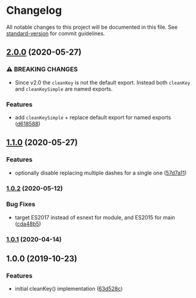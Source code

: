 # Changelog

All notable changes to this project will be documented in this file. See [standard-version](https://github.com/conventional-changelog/standard-version) for commit guidelines.

## [2.0.0](https://github.com/plandek-utils/ts-clean-key/compare/v1.1.0...v2.0.0) (2020-05-27)


### ⚠ BREAKING CHANGES

* Since v2.0 the `cleanKey` is not the default export. Instead both `cleanKey` and
`cleanKeySimple` are named exports.

### Features

* add `cleanKeySimple` + replace default export for named exports ([d618588](https://github.com/plandek-utils/ts-clean-key/commit/d6185885d915485246aacfb2d4158f8ca1afe22e))

## [1.1.0](https://github.com/plandek-utils/ts-clean-key/compare/v1.0.2...v1.1.0) (2020-05-27)


### Features

* optionally disable replacing multiple dashes for a single one ([57d7a11](https://github.com/plandek-utils/ts-clean-key/commit/57d7a114eb8f895205e69bde0fc70521ad51d0c3))

### [1.0.2](https://github.com/plandek-utils/ts-clean-key/compare/v1.0.1...v1.0.2) (2020-05-12)


### Bug Fixes

* target ES2017 instead of esnext for module, and ES2015 for main ([cda48b5](https://github.com/plandek-utils/ts-clean-key/commit/cda48b5958bb45ae6730cf22f03840a28c1024d7))

### [1.0.1](https://github.com/plandek-utils/ts-clean-key/compare/v1.0.0...v1.0.1) (2020-04-14)

## 1.0.0 (2019-10-23)


### Features

* initial cleanKey() implementation ([63d528c](https://github.com/plandek-utils/ts-clean-key/commit/63d528ca73a6c9970784b2d2014f06eb51dd459a))
